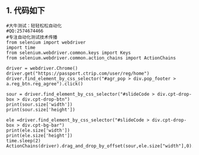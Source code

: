 ## 1. 代码如下

    #大牛测试：轻轻松松自动化
    #QQ:2574674466
    #专注自动化测试技术传播
    from selenium import webdriver
    import time
    from selenium.webdriver.common.keys import Keys
    from selenium.webdriver.common.action_chains import ActionChains

    driver = webdriver.Chrome()
    driver.get("https://passport.ctrip.com/user/reg/home")
    driver.find_element_by_css_selector("#agr_pop > div.pop_footer > a.reg_btn.reg_agree").click()

    sour = driver.find_element_by_css_selector("#slideCode > div.cpt-drop-box > div.cpt-drop-btn")
    print(sour.size['width'])
    print(sour.size['height'])

    ele =driver.find_element_by_css_selector("#slideCode > div.cpt-drop-box > div.cpt-bg-bar")
    print(ele.size['width'])
    print(ele.size['height'])
    time.sleep(2)
    ActionChains(driver).drag_and_drop_by_offset(sour,ele.size["width"],0).perform()
